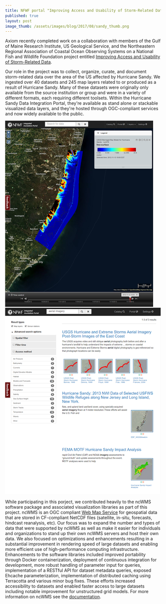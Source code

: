 ```yaml
---
title: NFWF portal "Improving Access and Usability of Storm-Related Data" released
published: true
layout: post
image_thumb: /assets/images/blog/2017/08/sandy_thumb.png
---
```


Axiom recently completed work on a collaboration with members of the Gulf of Maine Research Institute, US Geological Service, and the Northeastern Regional Association of Coastal Ocean Observing Systems on a National Fish and Wildlife Foundation project entitled [Improving Access and Usability of Storm-Related Data](http://axiomdatascience.com/maps/nfwf/).


Our role in the project was to collect, organize, curate, and document storm-related data over the area of the US affected by Hurricane Sandy. We ingested over 40 datasets and 245 map layers related to or produced as a result of Hurricane Sandy. Many of these datasets were originally only available from the source institution or group and were in a variety of different formats, each requiring different toolsets. Within the Hurricane Sandy Data Integration Portal, they're available as stand alone or stackable visualized data layers, and they're hosted through OGC-compliant services and now widely available to the public.

<img src="/assets/images/blog/2017/08/media-20170809a.png" class="img-responsive pull-left" style="height: 600px"/>

<img src="/assets/images/blog/2017/08/media-20170809b.png" class="img-responsive pull-left" style="height: 600px"/>

While participating in this porject, we contributed heavily to the ncWMS software package and associated visualization libraries as part of this project. ncWMS is an OGC compliant [Web Map Service](https://en.wikipedia.org/wiki/Web_Map_Service) for geospatial data that are stored in CF-compliant NetCDF files (satellite, in-situ, forecasts, hindcast reanalysis, etc). Our focus was to expand the number and types of data that were supported by ncWMS as well as make it easier for individuals and organizations to stand up their own ncWMS servers and host their own data.  We also focused on optimizations and enhancements resulting in a substantial improvement in rendering speed of large datasets and enabling more efficient use of high-performance computing infrastructure.  Enhancements to the software libraries included improved portability through Docker containerization, deployment of continuous integration for development, more robust handling of parameter input for queries, implementation of a RESTful API for dataset metadata queries, exposed Ehcache parameterization, implementation of distributed caching using Terracotta and various minor bug fixes. These efforts increased accessibility to datasets and enabled faster access to large datasets including notable improvement for unstructured grid models. For more information on ncWMS see the [documentation](https://reading-escience-centre.gitbooks.io/ncwms-user-guide/content/).